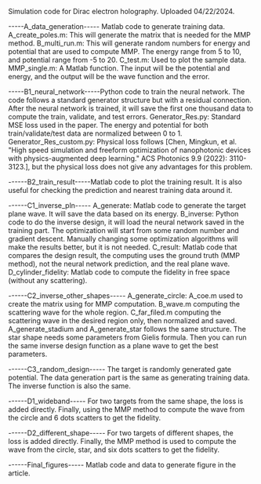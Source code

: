 Simulation code for Dirac electron holography. Uploaded 04/22/2024.

-----A_data_generation----- Matlab code to generate training data. 
A_create_poles.m: This will generate the matrix that is needed for the MMP method. 
B_multi_run.m: This will generate random numbers for energy and potential that are used to compute MMP. The energy range from 5 to 10, and potential range from -5 to 20.
C_test.m: Used to plot the sample data.
MMP_single.m: A Matlab function. The input will be the potential and energy, and the output will be the wave function and the error.

-----B1_neural_network-----Python code to train the neural network. The code follows a standard generator structure but with a residual connection. After the neural network is trained, it will save the first one thousand data to compute the train, validate, and test errors.
Generator_Res.py: Standard MSE loss used in the paper. The energy and potential for both train/validate/test data are normalized between 0 to 1.
Generator_Res_custom.py: Physical loss follows [Chen, Mingkun, et al. "High speed simulation and freeform optimization of nanophotonic devices with physics-augmented deep learning." ACS Photonics 9.9 (2022): 3110-3123.], but the physical loss does not give any advantages for this problem.

------B2_train_result-----Matlab code to plot the training result. It is also useful for checking the prediction and nearest training data around it.

------C1_inverse_pln-----
A_generate: Matlab code to generate the target plane wave. It will save the data based on its energy.
B_inverse: Python code to do the inverse design, it will load the neural network saved in the training part. The optimization will start from some random number and gradient descent. Manually changing some optimization algorithms will make the results better, but it is not needed.
C_result: Matlab code that compares the design result, the computing uses the ground truth (MMP method), not the neural network prediction, and the real plane wave.
D_cylinder_fidelity: Matlab code to compute the fidelity in free space (without any scattering).

------C2_inverse_other_shapes-----
A_generate_circle: A_coe.m used to create the matrix using for MMP computation. B_wave.m computing the scattering wave for the whole region. C_far_filed.m computing the scattering wave in the desired region only, then normalized and saved. 
A_generate_stadium and A_generate_star follows the same structure. The star shape needs some parameters from Gielis formula. Then you can run the same inverse design function as a plane wave to get the best parameters.

------C3_random_design-----
The target is randomly generated gate potential. The data generation part is the same as generating training data. The inverse function is also the same.

------D1_wideband-----
For two targets from the same shape, the loss is added directly. Finally, using the MMP method to compute the wave from the circle and 6 dots scatters to get the fidelity.

------D2_different_shape-----
For two targets of different shapes, the loss is added directly. Finally, the MMP method is used to compute the wave from the circle, star, and six dots scatters to get the fidelity.

------Final_figures-----
Matlab code and data to generate figure in the article.
